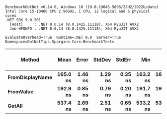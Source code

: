 ```

BenchmarkDotNet v0.14.0, Windows 10 (10.0.19045.5608/22H2/2022Update)
Intel Core i5-10400 CPU 2.90GHz, 1 CPU, 12 logical and 6 physical cores
.NET SDK 9.0.201
  [Host]     : .NET 8.0.14 (8.0.1425.11118), X64 RyuJIT AVX2
  Job-HFQNPD : .NET 8.0.14 (8.0.1425.11118), X64 RyuJIT AVX2

EvaluateOverhead=True  Runtime=.NET 8.0  Server=True  
Namespace=DotNetTips.Spargine.Core.BenchmarkTests  

```
| Method          | Mean     | Error   | StdDev  | StdErr  | Min      | Q1       | Median   | Q3       | Max      | Op/s        | CI99.9% Margin | Iterations | Kurtosis | MValue | Skewness | Rank | LogicalGroup | Baseline | Exceptions | Code Size | Gen0   | Completed Work Items | Lock Contentions | Allocated |
|---------------- |---------:|--------:|--------:|--------:|---------:|---------:|---------:|---------:|---------:|------------:|---------------:|-----------:|---------:|-------:|---------:|-----:|------------- |--------- |-----------:|----------:|-------:|---------------------:|-----------------:|----------:|
| **FromDisplayName** | **165.0 ns** | **1.46 ns** | **1.29 ns** | **0.35 ns** | **163.2 ns** | **164.0 ns** | **164.9 ns** | **165.7 ns** | **167.9 ns** | **6,061,224.7** |       **6.827 ns** |      **14.00** |    **2.427** |  **2.000** |   **0.5187** |    **1** | *****            | **No**       |          **-** |     **432 B** | **0.0024** |                    **-** |                **-** |     **232 B** |
| **FromValue**       | **192.9 ns** | **0.85 ns** | **0.79 ns** | **0.20 ns** | **191.7 ns** | **192.3 ns** | **192.9 ns** | **193.5 ns** | **194.3 ns** | **5,183,730.4** |       **7.398 ns** |      **15.00** |    **1.566** |  **2.000** |   **0.0397** |    **2** | *****            | **No**       |          **-** |     **363 B** | **0.0024** |                    **-** |                **-** |     **232 B** |
| **GetAll**          | **537.4 ns** | **2.69 ns** | **2.51 ns** | **0.65 ns** | **533.2 ns** | **535.8 ns** | **536.8 ns** | **539.1 ns** | **541.6 ns** | **1,860,643.4** |       **7.175 ns** |      **15.00** |    **1.751** |  **2.000** |   **0.1258** |    **3** | *****            | **No**       |          **-** |   **3,432 B** | **0.0048** |                    **-** |                **-** |     **472 B** |
